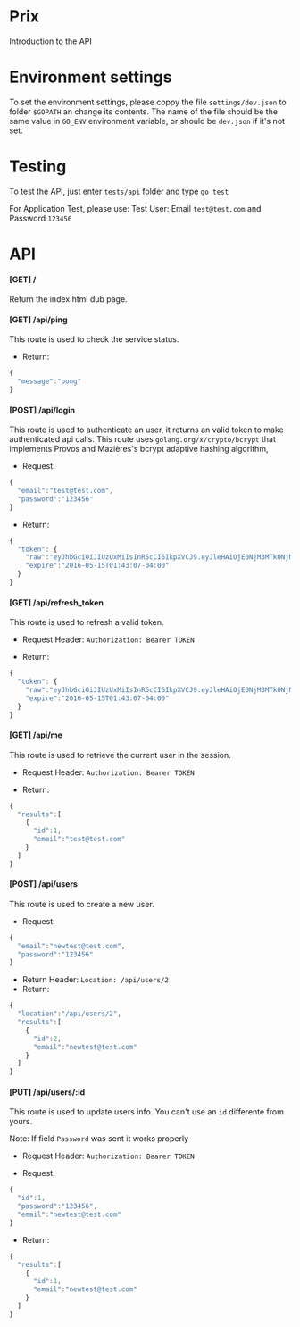 # Prix

Introduction to the API

# Environment settings

To set the environment settings, please coppy the file `settings/dev.json` to folder `$GOPATH` an change its contents. The name of the file should be the same value in `GO_ENV` environment variable, or should be `dev.json` if it's not set.

# Testing

To test the API, just enter `tests/api` folder and type `go test`

For Application Test, please use: Test User: Email `test@test.com` and Password `123456`

# API

#### [GET] /
Return the index.html dub page.


#### [GET] /api/ping
This route is used to check the service status.

- Return:
```javascript
{
  "message":"pong"
}
```


#### [POST] /api/login
This route is used to authenticate an user, it returns an valid token to make authenticated api calls.
This route uses `golang.org/x/crypto/bcrypt` that implements Provos and Mazières's bcrypt adaptive hashing algorithm,

- Request:
```javascript
{
  "email":"test@test.com",
  "password":"123456"
}
```

- Return:
```javascript
{
  "token": {
    "raw":"eyJhbGciOiJIUzUxMiIsInR5cCI6IkpXVCJ9.eyJleHAiOjE0NjM3MTk0NjMsImlkIjoxfQ.5pd5X1WFk2t9PiuOb6T0D95mNJ5Fp7uxOBMOoiUh6adyewf64JSJZpv66y9EAjghPTvJ55bsxEhOxX-FcKr41Q",
    "expire":"2016-05-15T01:43:07-04:00"
  }
}
```


#### [GET] /api/refresh_token
This route is used to refresh a valid token.

- Request Header: `Authorization: Bearer TOKEN`

- Return:
```javascript
{
  "token": {
    "raw":"eyJhbGciOiJIUzUxMiIsInR5cCI6IkpXVCJ9.eyJleHAiOjE0NjM3MTk0NjMsImlkIjoxfQ.5pd5X1WFk2t9PiuOb6T0D95mNJ5Fp7uxOBMOoiUh6adyewf64JSJZpv66y9EAjghPTvJ55bsxEhOxX-FcKr41Q",
    "expire":"2016-05-15T01:43:07-04:00"
  }
}
```


#### [GET] /api/me
This route is used to retrieve the current user in the session.

- Request Header: `Authorization: Bearer TOKEN`

- Return:
```javascript
{
  "results":[
    {
      "id":1,
      "email":"test@test.com"
    }
  ]
}
```


#### [POST] /api/users
This route is used to create a new user.

- Request:
```javascript
{
  "email":"newtest@test.com",
  "password":"123456"
}
```

- Return Header: `Location: /api/users/2`
- Return:
```javascript
{
  "location":"/api/users/2",
  "results":[
    {
      "id":2,
      "email":"newtest@test.com"
    }
  ]
}
```


#### [PUT] /api/users/:id
This route is used to update users info. You can't use an `id` differente from yours.

Note: If field `Password` was sent it works properly

- Request Header: `Authorization: Bearer TOKEN`

- Request:
```javascript
{
  "id":1,
  "password":"123456",
  "email":"newtest@test.com"
}
```

- Return:
```javascript
{
  "results":[
    {
      "id":1,
      "email":"newtest@test.com"
    }
  ]
}
```